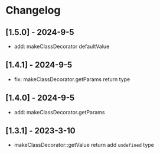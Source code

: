 # Changelog

## [1.5.0] - 2024-9-5
- add: makeClassDecorator defaultValue

## [1.4.1] - 2024-9-5
- fix: makeClassDecorator.getParams return type

## [1.4.0] - 2024-9-5
- add: makeClassDecorator.getParams

## [1.3.1] - 2023-3-10
- makeClassDecorator::getValue return add `undefined` type
